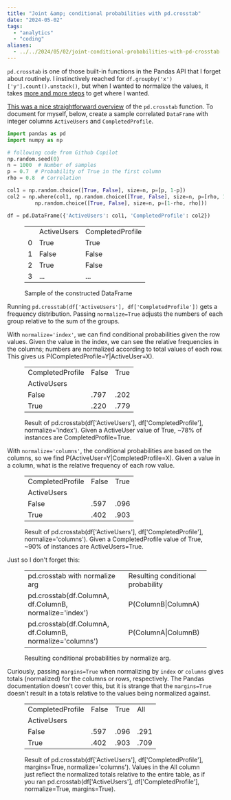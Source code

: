 ```yaml
---
title: "Joint &amp; conditional probabilities with pd.crosstab"
date: "2024-05-02"
tags: 
  - "analytics"
  - "coding"
aliases:
  - ../../2024/05/02/joint-conditional-probabilities-with-pd-crosstab
---
```


`pd.crosstab` is one of those built-in functions in the Pandas API that I forget about routinely. I instinctively reached for `df.groupby('x')['y'].count().unstack()`, but when I wanted to normalize the values, it takes [more and more steps](https://stackoverflow.com/questions/37818063/how-to-calculate-conditional-probability-of-values-in-dataframe-pandas-python) to get where I wanted.

[This was a nice straightforward overview](https://lisds.github.io/textbook/useful-pandas/crosstab.html) of the `pd.crosstab` function. To document for myself, below, create a sample correlated `DataFrame` with integer columns `ActiveUsers` and `CompletedProfile`.

```python
import pandas as pd
import numpy as np

# following code from Github Copilot
np.random.seed(0)
n = 1000  # Number of samples
p = 0.7  # Probability of True in the first column
rho = 0.8  # Correlation

col1 = np.random.choice([True, False], size=n, p=[p, 1-p])
col2 = np.where(col1, np.random.choice([True, False], size=n, p=[rho, 1-rho]), 
         np.random.choice([True, False], size=n, p=[1-rho, rho]))

df = pd.DataFrame({'ActiveUsers': col1, 'CompletedProfile': col2})
```

<figure>

<table class="has-fixed-layout"><tbody><tr><td></td><td>ActiveUsers</td><td>CompletedProfile</td></tr><tr><td>0</td><td>True</td><td>True</td></tr><tr><td>1</td><td>False</td><td>False</td></tr><tr><td>2</td><td>True</td><td>False</td></tr><tr><td>3</td><td>...</td><td>...</td></tr></tbody></table>

<figcaption>

Sample of the constructed DataFrame

</figcaption>



</figure>

Running `pd.crosstab(df['ActiveUsers'], df['CompletedProfile'])` gets a frequency distribution. Passing `normalize=True` adjusts the numbers of each group relative to the sum of the groups.

With `normalize='index'`, we can find conditional probabilities given the row values. Given the value in the index, we can see the relative frequencies in the columns; numbers are normalized according to total values of each row. This gives us P(CompletedProfile=Y|ActiveUser=X).

<figure>

<table class="has-fixed-layout"><tbody><tr><td>CompletedProfile</td><td>False</td><td>True</td></tr><tr><td>ActiveUsers</td><td></td><td></td></tr><tr><td>False</td><td>.797</td><td>.202</td></tr><tr><td>True</td><td>.220</td><td>.779</td></tr></tbody></table>

<figcaption>

Result of pd.crosstab(df\['ActiveUsers'\], df\['CompletedProfile'\], normalize='index'). Given a ActiveUser value of True, ~78% of instances are CompletedProfile=True.

</figcaption>



</figure>

With `normalize='columns'`, the conditional probabilities are based on the columns, so we find P(ActiveUser=Y|CompletedProfile=X). Given a value in a column, what is the relative frequency of each row value.

<figure>

<table class="has-fixed-layout"><tbody><tr><td>CompletedProfile</td><td>False</td><td>True</td></tr><tr><td>ActiveUsers</td><td></td><td></td></tr><tr><td>False</td><td>.597</td><td>.096</td></tr><tr><td>True</td><td>.402</td><td>.903</td></tr></tbody></table>

<figcaption>

Result of pd.crosstab(df\['ActiveUsers'\], df\['CompletedProfile'\], normalize='columns'). Given a CompletedProfile value of True, ~90% of instances are ActiveUsers=True.

</figcaption>



</figure>

Just so I don't forget this:

<figure>

<table class="has-fixed-layout"><tbody><tr><td>pd.crosstab with normalize arg</td><td>Resulting conditional probability</td></tr><tr><td>pd.crosstab(df.ColumnA, df.ColumnB, normalize='index')</td><td>P(ColumnB|ColumnA)</td></tr><tr><td>pd.crosstab(df.ColumnA, df.ColumnB, normalize='columns')</td><td>P(ColumnA|ColumnB)</td></tr></tbody></table>

<figcaption>

Resulting conditional probabilities by normalize arg.

</figcaption>



</figure>

Curiously, passing `margins=True` when normalizing by `index` or `columns` gives totals (normalized) for the columns or rows, respectively. The Pandas documentation doesn't cover this, but it is strange that the `margins=True` doesn't result in a totals relative to the values being normalized against.

<figure>

<table class="has-fixed-layout"><tbody><tr><td>CompletedProfile</td><td>False</td><td>True</td><td>All</td></tr><tr><td>ActiveUsers</td><td></td><td></td><td></td></tr><tr><td>False</td><td>.597</td><td>.096</td><td>.291</td></tr><tr><td>True</td><td>.402</td><td>.903</td><td>.709</td></tr></tbody></table>

<figcaption>

Result of pd.crosstab(df\['ActiveUsers'\], df\['CompletedProfile'\], margins=True, normalize='columns'). Values in the All column just reflect the normalized totals relative to the entire table, as if you ran pd.crosstab(df\['ActiveUsers'\], df\['CompletedProfile'\], normalize=True, margins=True).

</figcaption>



</figure>
